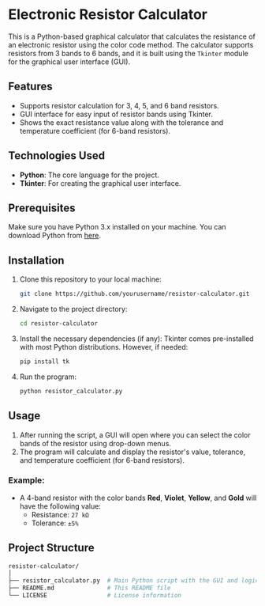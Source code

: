 # Electronic Resistor Calculator

This is a Python-based graphical calculator that calculates the resistance of an electronic resistor using the color code method. The calculator supports resistors from 3 bands to 6 bands, and it is built using the `Tkinter` module for the graphical user interface (GUI).

## Features
- Supports resistor calculation for 3, 4, 5, and 6 band resistors.
- GUI interface for easy input of resistor bands using Tkinter.
- Shows the exact resistance value along with the tolerance and temperature coefficient (for 6-band resistors).
  
## Technologies Used
- **Python**: The core language for the project.
- **Tkinter**: For creating the graphical user interface.

## Prerequisites
Make sure you have Python 3.x installed on your machine. You can download Python from [here](https://www.python.org/downloads/).

## Installation

1. Clone this repository to your local machine:
    ```bash
    git clone https://github.com/yourusername/resistor-calculator.git
    ```

2. Navigate to the project directory:
    ```bash
    cd resistor-calculator
    ```

3. Install the necessary dependencies (if any):
    Tkinter comes pre-installed with most Python distributions. However, if needed:
    ```bash
    pip install tk
    ```

4. Run the program:
    ```bash
    python resistor_calculator.py
    ```

## Usage

1. After running the script, a GUI will open where you can select the color bands of the resistor using drop-down menus.
2. The program will calculate and display the resistor's value, tolerance, and temperature coefficient (for 6-band resistors).

### Example:

- A 4-band resistor with the color bands **Red**, **Violet**, **Yellow**, and **Gold** will have the following value:
    - Resistance: `27 kΩ`
    - Tolerance: `±5%`

## Project Structure

```bash
resistor-calculator/
│
├── resistor_calculator.py  # Main Python script with the GUI and logic
├── README.md               # This README file
└── LICENSE                 # License information
